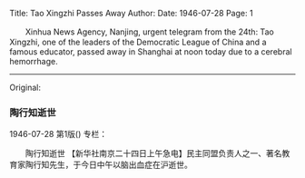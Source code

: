 Title: Tao Xingzhi Passes Away
Author:
Date: 1946-07-28
Page: 1

　　Xinhua News Agency, Nanjing, urgent telegram from the 24th: Tao Xingzhi, one of the leaders of the Democratic League of China and a famous educator, passed away in Shanghai at noon today due to a cerebral hemorrhage.



<hr /> 

Original: 


### 陶行知逝世

1946-07-28
第1版()
专栏：

　　陶行知逝世
    【新华社南京二十四日上午急电】民主同盟负责人之一、著名教育家陶行知先生，于今日中午以脑出血症在沪逝世。
